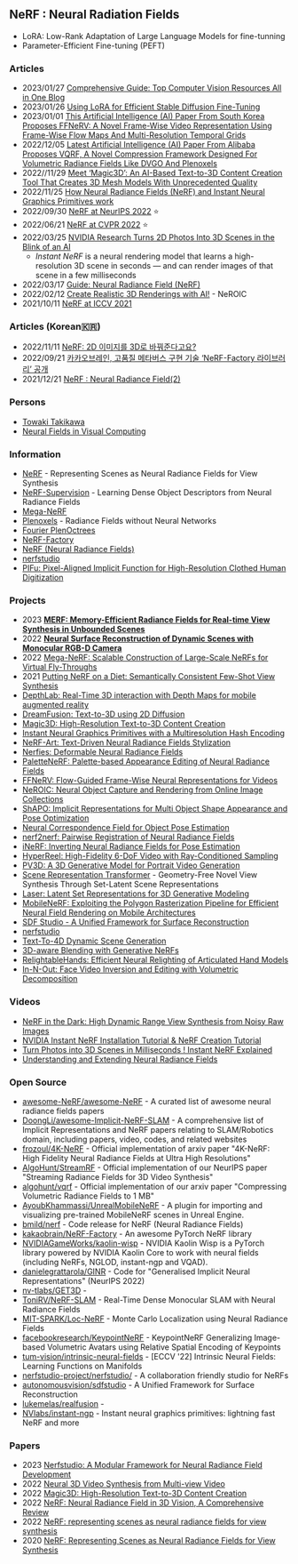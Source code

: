 ## NeRF : Neural Radiation Fields

- LoRA: Low-Rank Adaptation of Large Language Models for fine-tunning
- Parameter-Efficient Fine-tuning (PEFT)


### Articles
- 2023/01/27 [Comprehensive Guide: Top Computer Vision Resources All in One Blog](https://medium.com/mlearning-ai/comprehensive-guide-top-computer-vision-resources-all-in-one-blog-b55df920d964)
- 2023/01/26 [Using LoRA for Efficient Stable Diffusion Fine-Tuning](https://huggingface.co/blog/lora)
- 2023/01/01 [This Artificial Intelligence (AI) Paper From South Korea Proposes FFNeRV: A Novel Frame-Wise Video Representation Using Frame-Wise Flow Maps And Multi-Resolution Temporal Grids](https://www.marktechpost.com/2023/01/01/this-artificial-intelligence-ai-paper-from-south-korea-proposes-ffnerv-a-novel-frame-wise-video-representation-using-frame-wise-flow-maps-and-multi-resolution-temporal-grids/)
- 2022/12/05 [Latest Artificial Intelligence (AI) Paper From Alibaba Proposes VQRF, A Novel Compression Framework Designed For Volumetric Radiance Fields Like DVGO And Plenoxels](https://www.marktechpost.com/2022/12/05/latest-artificial-intelligence-ai-paper-from-alibaba-proposes-vqrf-a-novel-compression-framework-designed-for-volumetric-radiance-fields-like-dvgo-and-plenoxels/)
- 2022//11/29 [Meet ‘Magic3D’: An AI-Based Text-to-3D Content Creation Tool That Creates 3D Mesh Models With Unprecedented Quality](https://www.marktechpost.com/2022/11/29/meet-magic3d-an-ai-based-text-to-3d-content-creation-tool-that-creates-3d-mesh-models-with-unprecedented-quality/)
- 2022/11/25 [How Neural Radiance Fields (NeRF) and Instant Neural Graphics Primitives work](https://theaisummer.com/nerf/)
- 2022/09/30 [NeRF at NeurIPS 2022](https://markboss.me/post/nerf_at_neurips22/) ⭐
- 2022/06/21 [NeRF at CVPR 2022](https://dellaert.github.io/NeRF22/) ⭐
- 2022/03/25 [NVIDIA Research Turns 2D Photos Into 3D Scenes in the Blink of an AI](https://blogs.nvidia.com/blog/2022/03/25/instant-nerf-research-3d-ai/)
	- *Instant NeRF* is a neural rendering model that learns a high-resolution 3D scene in seconds — and can render images of that scene in a few milliseconds
- 2022/03/17 [Guide: Neural Radiance Field (NeRF)](https://datagen.tech/guides/synthetic-data/neural-radiance-field-nerf/)
- 2022/02/12 [Create Realistic 3D Renderings with AI!](https://www.louisbouchard.ai/neroic/) - NeROIC
- 2021/10/11 [NeRF at ICCV 2021](https://dellaert.github.io/NeRF21/)


### Articles (Korean🇰🇷)
- 2022/11/11 [NeRF: 2D 이미지를 3D로 바꿔준다고요?](https://modulabs.co.kr/blog/nerf-from-2d-to-3d/)
- 2022/09/21 [카카오브레인, 고품질 메타버스 구현 기술 ‘NeRF-Factory 라이브러리’ 공개](https://wowtale.net/2022/09/21/46185/)
- 2021/12/21 [NeRF : Neural Radiance Field(2)](https://animilux.github.io/research/2021/12/21/nerf2.html)


### Persons
- [Towaki Takikawa](https://tovacinni.github.io/)
- [Neural Fields in Visual Computing](https://neuralfields.cs.brown.edu/)


### Information
- [NeRF](https://www.matthewtancik.com/nerf) - Representing Scenes as Neural Radiance Fields for View Synthesis
- [NeRF-Supervision](https://yenchenlin.me/nerf-supervision/) - Learning Dense Object Descriptors from Neural Radiance Fields
- [Mega-NeRF](https://meganerf.cmusatyalab.org/)
- [Plenoxels](https://alexyu.net/plenoxels/) - Radiance Fields without Neural Networks
- [Fourier PlenOctrees](https://aoliao12138.github.io/FPO/)
- [NeRF-Factory](https://kakaobrain.github.io/NeRF-Factory/) 
- [NeRF (Neural Radiance Fields)](https://paperswithcode.com/dataset/nerf)
- [nerfstudio](https://docs.nerf.studio/en/latest/)
- [PIFu: Pixel-Aligned Implicit Function for High-Resolution Clothed Human Digitization](https://shunsukesaito.github.io/PIFu/)


### Projects
- 2023 [**MERF: Memory-Efficient Radiance Fields for Real-time View Synthesis in Unbounded Scenes**](https://merf42.github.io/)
- 2022 [**Neural Surface Reconstruction of Dynamic Scenes with Monocular RGB-D Camera**](https://ustc3dv.github.io/ndr/)
- 2022 [Mega-NeRF: Scalable Construction of Large-Scale NeRFs for Virtual Fly-Throughs](https://meganerf.cmusatyalab.org/)
- 2021 [Putting NeRF on a Diet: Semantically Consistent Few-Shot View Synthesis](https://ajayj.com/dietnerf/)
- [DepthLab: Real-Time 3D interaction with Depth Maps for mobile augmented reality](https://augmentedperception.github.io/depthlab/)
- [DreamFusion: Text-to-3D using 2D Diffusion](https://dreamfusion3d.github.io/)
- [Magic3D: High-Resolution Text-to-3D Content Creation](https://deepimagination.cc/Magic3D/)
- [Instant Neural Graphics Primitives with a Multiresolution Hash Encoding](https://nvlabs.github.io/instant-ngp/)
- [NeRF-Art: Text-Driven Neural Radiance Fields Stylization](https://cassiepython.github.io/nerfart/)
- [Nerfies: Deformable Neural Radiance Fields](https://github.com/nerfies/nerfies.github.io)
- [PaletteNeRF: Palette-based Appearance Editing of Neural Radiance Fields](https://palettenerf.github.io/)
- [FFNeRV: Flow-Guided Frame-Wise Neural Representations for Videos](https://maincold2.github.io/ffnerv/)
- [NeROIC: Neural Object Capture and Rendering from Online Image Collections](https://formyfamily.github.io/NeROIC/)
- [ShAPO: Implicit Representations for Multi Object Shape Appearance and Pose Optimization](https://zubair-irshad.github.io/projects/ShAPO.html)
- [Neural Correspondence Field for Object Pose Estimation](https://linhuang17.github.io/NCF/)
- [nerf2nerf: Pairwise Registration of Neural Radiance Fields](https://nerf2nerf.github.io/)
- [iNeRF: Inverting Neural Radiance Fields for Pose Estimation](https://yenchenlin.me/inerf/) 
- [HyperReel: High-Fidelity 6-DoF Video with Ray-Conditioned Sampling](https://hyperreel.github.io/)
- [PV3D: A 3D Generative Model for Portrait Video Generation](https://showlab.github.io/pv3d/)
- [Scene Representation Transformer](https://srt-paper.github.io/) - Geometry-Free Novel View Synthesis Through Set-Latent Scene Representations
- [Laser: Latent Set Representations for 3D Generative Modeling](https://laser-nv-paper.github.io/)
- [MobileNeRF: Exploiting the Polygon Rasterization Pipeline for Efficient Neural Field Rendering on Mobile Architectures](https://mobile-nerf.github.io/)
- [SDF Studio - A Unified Framework for Surface Reconstruction](https://autonomousvision.github.io/sdfstudio/)
- [nerfstudio](https://docs.nerf.studio/en/latest/)
- [Text-To-4D Dynamic Scene Generation](https://make-a-video3d.github.io/)
- [3D-aware Blending with Generative NeRFs](https://blandocs.github.io/blendnerf)
- [RelightableHands: Efficient Neural Relighting of Articulated Hand Models](https://sh8.io/#/relightable_hands)
- [In-N-Out: Face Video Inversion and Editing with Volumetric Decomposition](https://in-n-out-3d.github.io/)



### Videos
- [NeRF in the Dark: High Dynamic Range View Synthesis from Noisy Raw Images](https://www.youtube.com/watch?v=JtBS4KBcKVc)
- [NVIDIA Instant NeRF Installation Tutorial & NeRF Creation Tutorial](https://www.youtube.com/watch?v=8pfPUN8NyZE)
- [Turn Photos into 3D Scenes in Milliseconds ! Instant NeRF Explained](https://www.youtube.com/watch?v=UHQZBQOVAIU)
- [Understanding and Extending Neural Radiance Fields](https://www.youtube.com/watch?v=HfJpQCBTqZs)


### Open Source
- [awesome-NeRF/awesome-NeRF](https://github.com/awesome-NeRF/awesome-NeRF) - A curated list of awesome neural radiance fields papers
- [DoongLi/awesome-Implicit-NeRF-SLAM](https://github.com/DoongLi/awesome-Implicit-NeRF-SLAM) - A comprehensive list of Implicit Representations and NeRF papers relating to SLAM/Robotics domain, including papers, video, codes, and related websites
- [frozoul/4K-NeRF](https://github.com/frozoul/4K-NeRF) - Official implementation of arxiv paper "4K-NeRF: High Fidelity Neural Radiance Fields at Ultra High Resolutions"
- [AlgoHunt/StreamRF](https://github.com/AlgoHunt/StreamRF) - Official implementation of our NeurIPS paper "Streaming Radiance Fields for 3D Video Synthesis"
- [algohunt/vqrf](https://github.com/algohunt/vqrf) - Official implementation of our arxiv paper "Compressing Volumetric Radiance Fields to 1 MB"
- [AyoubKhammassi/UnrealMobileNeRF](https://github.com/AyoubKhammassi/UnrealMobileNeRF) - A plugin for importing and visualizing pre-trained MobileNeRF scenes in Unreal Engine.
- [bmild/nerf](https://github.com/bmild/nerf) - Code release for NeRF (Neural Radiance Fields)
- [kakaobrain/NeRF-Factory](https://github.com/kakaobrain/NeRF-Factory) - An awesome PyTorch NeRF library
- [NVIDIAGameWorks/kaolin-wisp](https://github.com/NVIDIAGameWorks/kaolin-wisp) - NVIDIA Kaolin Wisp is a PyTorch library powered by NVIDIA Kaolin Core to work with neural fields (including NeRFs, NGLOD, instant-ngp and VQAD).
- [danielegrattarola/GINR](https://github.com/danielegrattarola/GINR) - Code for "Generalised Implicit Neural Representations" (NeurIPS 2022)
- [nv-tlabs/GET3D](https://github.com/nv-tlabs/GET3D) - 
- [ToniRV/NeRF-SLAM](https://github.com/ToniRV/NeRF-SLAM) - Real-Time Dense Monocular SLAM with Neural Radiance Fields
- [MIT-SPARK/Loc-NeRF](https://github.com/MIT-SPARK/Loc-NeRF) - Monte Carlo Localization using Neural Radiance Fields
- [facebookresearch/KeypointNeRF](https://github.com/facebookresearch/KeypointNeRF) - KeypointNeRF Generalizing Image-based Volumetric Avatars using Relative Spatial Encoding of Keypoints
- [tum-vision/intrinsic-neural-fields](https://github.com/tum-vision/intrinsic-neural-fields) - [ECCV '22] Intrinsic Neural Fields: Learning Functions on Manifolds
- [nerfstudio-project/nerfstudio/](https://github.com/nerfstudio-project/nerfstudio/) - A collaboration friendly studio for NeRFs
- [autonomousvision/sdfstudio](https://github.com/autonomousvision/sdfstudio) - A Unified Framework for Surface Reconstruction
- [lukemelas/realfusion](https://github.com/lukemelas/realfusion) - 
- [NVlabs/instant-ngp](https://github.com/NVlabs/instant-ngp) - Instant neural graphics primitives: lightning fast NeRF and more


### Papers
- 2023 [Nerfstudio: A Modular Framework for Neural Radiance Field Development](https://arxiv.org/abs/2302.04264v1)
- 2022 [Neural 3D Video Synthesis from Multi-view Video](https://neural-3d-video.github.io/)
- 2022 [Magic3D: High-Resolution Text-to-3D Content Creation](https://arxiv.org/pdf/2211.10440.pd)
- 2022 [NeRF: Neural Radiance Field in 3D Vision, A Comprehensive Review](https://arxiv.org/abs/2210.00379)
- 2022 [NeRF: representing scenes as neural radiance fields for view synthesis](https://dl.acm.org/doi/10.1145/3503250)
- 2020 [NeRF: Representing Scenes as Neural Radiance Fields for View Synthesis](https://arxiv.org/pdf/2003.08934v2.pdf)

